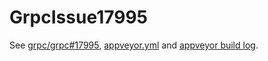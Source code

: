 # GrpcIssue17995

See [grpc/grpc#17995](https://github.com/grpc/grpc/issues/17995), [appveyor.yml](./appveyor.yml) and [appveyor build log](https://ci.appveyor.com/project/Genteure/grpcissue17995).
